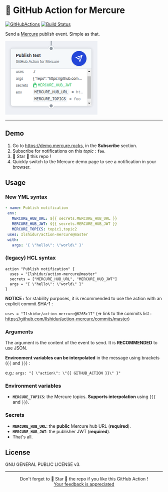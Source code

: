 # 🚀 GitHub Action for Mercure

[![GitHubActions](https://img.shields.io/badge/listed%20on-GitHubActions-blue.svg)](https://github-actions.netlify.com/action-mercure)
[![Build Status](https://img.shields.io/endpoint.svg?url=https%3A%2F%2Factions-badge.atrox.dev%2FIlshidur%2Faction-mercure%2Fbadge&style=flat)](https://actions-badge.atrox.dev/Ilshidur/action-mercure/goto)

Send a [Mercure](https://mercure.rocks) publish event. Simple as that.

![GitHub Action](action.png "GitHub Action")

<hr/>

## Demo

1) Go to https://demo.mercure.rocks, in the **Subscribe** section.
2) Subscribe for notifications on this *topic* : **`foo`**.
3) 🌟 Star 🌟 this repo !
4) Quickly switch to the Mercure demo page to see a notification in your browser.

## Usage

### New YML syntax

 ```yaml
- name: Publish notification
  env:
    MERCURE_HUB_URL: ${{ secrets.MERCURE_HUB_URL }}
    MERCURE_HUB_JWT: ${{ secrets.MERCURE_HUB_JWT }}
    MERCURE_TOPICS: topic1,topic2
  uses: Ilshidur/action-mercure@master
  with:
    args: '{ \"hello\": \"world\" }'
```

 ### (legacy) HCL syntax

```hcl
action "Publish notification" {
  uses = "Ilshidur/action-mercure@master"
  secrets = ["MERCURE_HUB_URL", "MERCURE_HUB_JWT"]
  args = "{ \"hello\": \"world\" }"
}
```

**NOTICE :** for stability purposes, it is recommended to use the action with an explicit commit SHA-1 :

`uses = "Ilshidur/action-mercure@6265c17"` (=> link to the commits list : https://github.com/Ilshidur/action-mercure/commits/master)

### Arguments

The argument is the content of the event to send. It is **RECOMMENDED** to use JSON.

**Environment variables can be interpolated** in the message using brackets (`{{` and `}}`) :

e.g.: `args: "{ \"action\": \"{{ GITHUB_ACTION }}\" }"`

### Environment variables

* **`MERCURE_TOPICS`**: the Mercure topics. **Supports interpolation** using (`{{` and `}}`).

### Secrets

* **`MERCURE_HUB_URL`**: the **public** Mercure hub URL (**required**).
* **`MERCURE_HUB_JWT`**: the publisher JWT (**required**).
* That's all.

## License

GNU GENERAL PUBLIC LICENSE v3.

<hr/>

<p align="center">
  Don't forget to 🌟 Star 🌟 the repo if you like this GitHub Action !<br/>
  <a href="https://github.com/Ilshidur/action-mercure/issues/new">Your feedback is appreciated</a>
</p>
